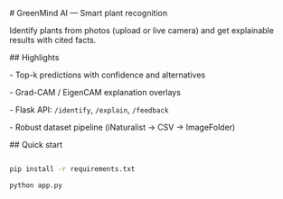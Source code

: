 \# GreenMind AI — Smart plant recognition



Identify plants from photos (upload or live camera) and get explainable results with cited facts.



\## Highlights

\- Top-k predictions with confidence and alternatives

\- Grad-CAM / EigenCAM explanation overlays

\- Flask API: `/identify`, `/explain`, `/feedback`

\- Robust dataset pipeline (iNaturalist → CSV → ImageFolder)



\## Quick start

```bash

pip install -r requirements.txt

python app.py



